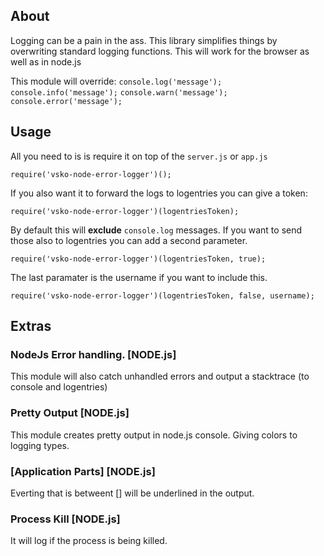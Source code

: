 ## About

Logging can be a pain in the ass. This library simplifies things by overwriting standard logging functions.
This will work for the browser as well as in node.js

This module will override:
	`console.log('message');`
	`console.info('message');`
	`console.warn('message');`
	`console.error('message');`

## Usage
All you need to is is require it on top of the `server.js` or `app.js`

	require('vsko-node-error-logger')();

If you also want it to forward the logs to logentries you can give a token:

	require('vsko-node-error-logger')(logentriesToken);
	
By default this will **exclude** `console.log` messages. If you want to send those also to logentries you can add a second parameter.

	require('vsko-node-error-logger')(logentriesToken, true);

The last paramater is the username if you want to include this.

	require('vsko-node-error-logger')(logentriesToken, false, username);


## Extras

### NodeJs Error handling. [NODE.js]
This module will also catch unhandled errors and output a stacktrace (to console and logentries)

### Pretty Output [NODE.js]
This module creates pretty output in node.js console. Giving colors to logging types.

### [Application Parts] [NODE.js]
Everting that is betweent [] will be underlined in the output.

### Process Kill [NODE.js]
It will log if the process is being killed.